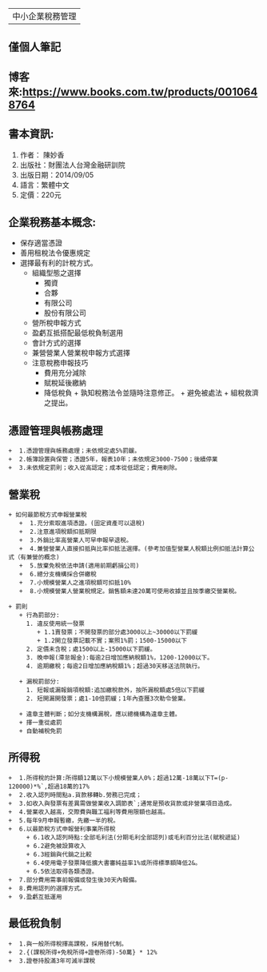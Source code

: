 <table>
    <tr>
        <td>中小企業稅務管理</td>
    </tr>
</table>

## 僅個人筆記
## 博客來:https://www.books.com.tw/products/0010648764
## 書本資訊:
1. 作者： 陳妙香  
2. 出版社：財團法人台灣金融研訓院  
3. 出版日期：2014/09/05
4. 語言：繁體中文
5. 定價：220元

## 企業稅務基本概念:
   + 保存適當憑證
   + 善用租稅法令優惠規定
   + 選擇最有利的計稅方式。
     + 組織型態之選擇
       + 獨資
       + 合夥
       + 有限公司
       + 股份有限公司
     + 營所稅申報方式
     + 盈虧互抵搭配最低稅負制選用
     + 會計方式的選擇
     + 兼營營業人營業稅申報方式選擇
     + 注意稅務申報技巧
       + 費用充分減除
       + 賦稅延後繳納
       + 降低稅負
    + 孰知稅務法令並隨時注意修正。
    + 避免被處法
    + 組稅救濟之提出。
## 憑證管理與帳務處理
    +  1.憑證管理與帳務處理；未依規定處5%罰鍰。
    +  2.帳簿設置與保管；憑證5年，報表10年；未依規定3000-7500；後續停業
    +  3.未依規定罰則；收入從高認定；成本從低認定；費用剃除。

## 營業稅
    + 如何最節稅方式申報營業稅
       +  1.充分索取進項憑證。(固定資產可以退稅)
       +  2.注意進項稅額扣抵期限
       +  3.外銷比率高營業人可早申報早退稅。
       +  4.兼營營業人直接扣抵與比率扣抵法選擇。(參考加值型營業人稅額比例扣抵法計算公式（有兼營的概念)
       +  5.放棄免稅依法申請(適用前期虧損公司)
       +  6.總分支機構採合併繳稅
       +  7.小規模營業人之進項稅額可扣抵10%
       +  8.小規模營業人營業稅規定。銷售額未達20萬可使用收據並且按季繳交營業稅。

    + 罰則
       + 行為罰部分:
         1. 違反使用統一發票
            + 1.1賣發票；不開發票的部分處3000以上~30000以下罰緩
            + 1.2開立發票記載不實；案照1%罰；1500-15000以下
         2. 定價未含稅；處1500以上-15000以下罰緩。
         3. 晚申報(滯怠報金):每逾2日增加應納稅額1%，1200-12000以下。
         4. 逾期繳稅；每逾2日增加應納稅額1%；超過30天移送法院執行。

       + 漏稅罰部分:
         1. 短報或漏報銷項稅額:追加繳稅款外，按所漏稅額處5倍以下罰緩
         2. 短開漏開發票；處1-10倍罰緩；1年內查獲3次勒令營業。

       + 違章主體判斷；如分支機構漏稅，應以總機構為違章主體。
       + 擇一重從處罰
       + 自動補稅免罰

## 所得稅
    +  1.所得稅的計算:所得額12萬以下小規模營業人0%；超過12萬-18萬以下T=(p-120000)*%`,超過18萬的17%
    +  2.收入認列時間點a.貨款移轉b.勞務已完成；
    +  3.如收入與發票有差異需做營業收入調節表`;通常是預收貨款或非營業項目造成。
    +  4.營業收入越高，交際費與職工福利等費用限額也越高。
    +  5.每年9月申報暫繳，先繳一半的稅。
    +  6.以最節稅方式申報營利事業所得稅
         + 6.1收入認列時點:全部毛利法(分期毛利全部認列)或毛利百分比法(賦稅遞延)
         + 6.2避免被設算收入
         + 6.3經銷與代銷之比較
         + 6.4使用電子發票降低擴大書審純益率1%或所得標準額降低2&。
         + 6.5依法取得各類憑證。
    +  7.部分費用需事前報備或發生後30天內報備。
    +  8.費用認列的選擇方式。
    +  9.盈虧互抵運用

## 最低稅負制
    +  1.與一般所得稅擇高課稅，採用替代制。
    +  2.{(課稅所得+免稅所得+證卷所得)-50萬} * 12%
    +  3.證卷持股滿3年可減半課稅
